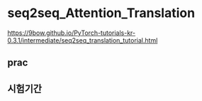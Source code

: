 # seq2seq_Attention_Translation
https://9bow.github.io/PyTorch-tutorials-kr-0.3.1/intermediate/seq2seq_translation_tutorial.html

## prac
## 시험기간
